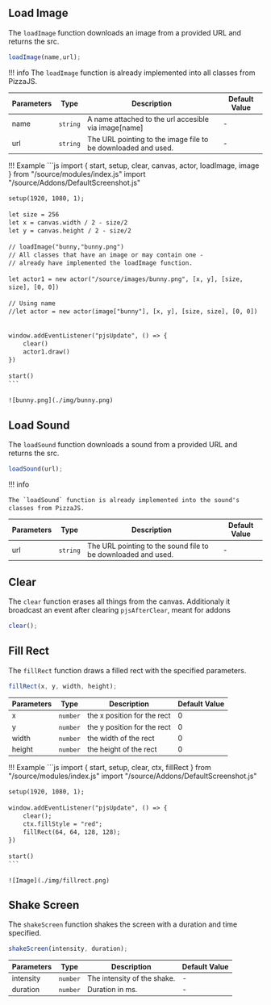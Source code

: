 ## **Load Image**

The `loadImage` function downloads an image from a provided URL and returns the src.

```js
loadImage(name,url);
```
!!! info
    The `loadImage` function is already implemented into all classes from PizzaJS.


| Parameters | Type        | Description                                                                 | Default Value |
|------------|-------------|-----------------------------------------------------------------------------|---------------|
| name       | `string`    | A name attached to the url accesible via image[name]                        | -   |
| url        | `string`    | The URL pointing to the image file to be downloaded and used.               | -   |


!!! Example
    ```js
    import { start, setup, clear, canvas, actor, loadImage, image } from "/source/modules/index.js"
    import "/source/Addons/DefaultScreenshot.js"

    setup(1920, 1080, 1);

    let size = 256
    let x = canvas.width / 2 - size/2
    let y = canvas.height / 2 - size/2

    // loadImage("bunny,"bunny.png")
    // All classes that have an image or may contain one -
    // already have implemented the loadImage function.

    let actor1 = new actor("/source/images/bunny.png", [x, y], [size, size], [0, 0])

    // Using name
    //let actor = new actor(image["bunny"], [x, y], [size, size], [0, 0])


    window.addEventListener("pjsUpdate", () => {
        clear()
        actor1.draw()
    })

    start()
    ```

    ![bunny.png](./img/bunny.png)





## **Load Sound**

The `loadSound` function downloads a sound from a provided URL and returns the src.

```js
loadSound(url);
```
!!! info

    The `loadSound` function is already implemented into the sound's classes from PizzaJS.


| Parameters | Type        | Description                                                                 | Default Value |
|------------|-------------|-----------------------------------------------------------------------------|---------------|
| url        | `string`    | The URL pointing to the sound file to be downloaded and used.               | -  |


## **Clear**

The `clear` function erases all things from the canvas.
Additionaly it broadcast an event after clearing `pjsAfterClear`, meant for addons 

```js
clear();
```

## **Fill Rect**

The `fillRect` function draws a filled rect with the specified parameters.

```js
fillRect(x, y, width, height);
```


| Parameters | Type        | Description                                                                 | Default Value |
|------------|-------------|-----------------------------------------------------------------------------|---------------|
| x          | `number`    | the x position for the rect                                                 | 0             |
| y          | `number`    | the y position for the rect                                                 | 0             |
| width      | `number`    | the width of the rect                                                       | 0             |
| height     | `number`    | the height of the rect                                                      | 0             |


!!! Example
    ```js
    import { start, setup, clear, ctx, fillRect } from "/source/modules/index.js"
    import "/source/Addons/DefaultScreenshot.js"
    
    setup(1920, 1080, 1);
    
    window.addEventListener("pjsUpdate", () => {
        clear();
        ctx.fillStyle = "red";
        fillRect(64, 64, 128, 128);
    })
    
    start()
    ```

    ![Image](./img/fillrect.png)

## **Shake Screen**

The `shakeScreen` function shakes the screen with a duration and time specified.

```js
shakeScreen(intensity, duration);
```

| Parameters | Type        | Description                                                                 | Default Value |
|------------|-------------|-----------------------------------------------------------------------------|---------------|
| intensity  | `number`    | The intensity of the shake.                                                 |       -       |
| duration   | `number`    | Duration in ms.                                                             |       -       |